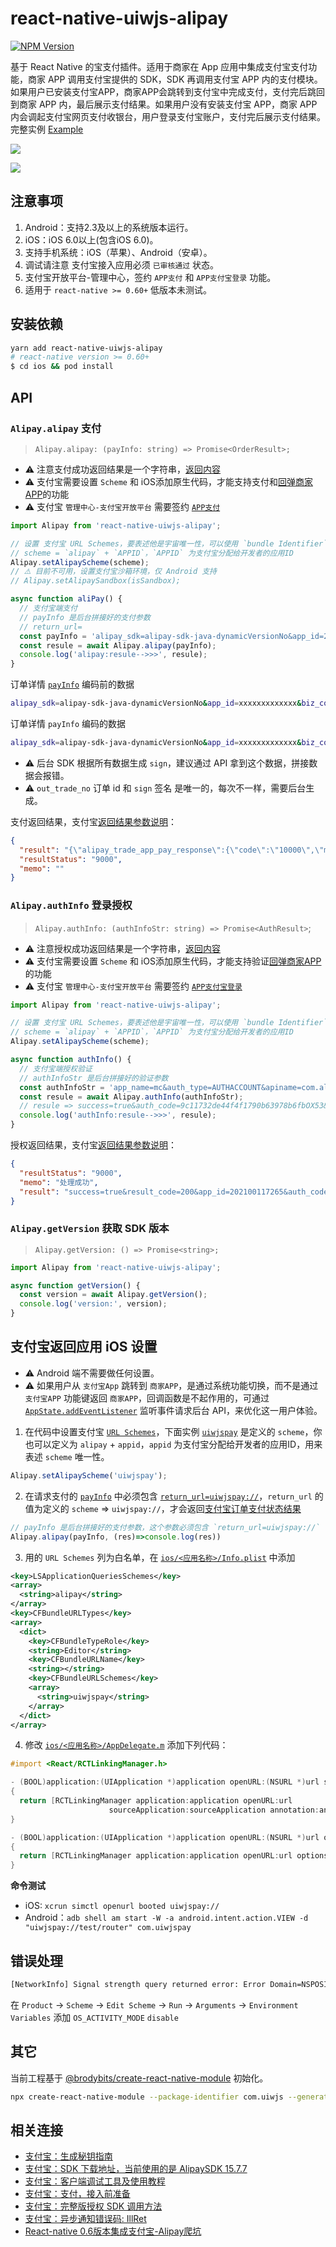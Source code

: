 react-native-uiwjs-alipay
===

[![NPM Version](https://img.shields.io/npm/v/react-native-uiwjs-alipay.svg)](https://npmjs.org/package/jaywcjlove/react-native-uiwjs-alipay)

基于 React Native 的宝支付插件。适用于商家在 App 应用中集成支付宝支付功能，商家 APP 调用支付宝提供的 SDK，SDK 再调用支付宝 APP 内的支付模块。如果用户已安装支付宝APP，商家APP会跳转到支付宝中完成支付，支付完后跳回到商家 APP 内，最后展示支付结果。如果用户没有安装支付宝 APP，商家 APP 内会调起支付宝网页支付收银台，用户登录支付宝账户，支付完后展示支付结果。完整实例 [Example](./example)

![](https://gw.alipayobjects.com/zos/skylark-tools/public/files/c0aa8379f5f57c55f1e5bf25e6f426d1.png)

![](https://gw.alipayobjects.com/zos/skylark-tools/public/files/2454bffde14f428b2eeb2bfb6aa28d6b.png)

## 注意事项

1. Android：支持2.3及以上的系统版本运行。
2. iOS：iOS 6.0以上(包含iOS 6.0)。
3. 支持手机系统：iOS（苹果）、Android（安卓）。
4. 调试请注意 支付宝接入应用必须 `已审核通过` 状态。
5. 支付宝开放平台-管理中心，签约 `APP支付` 和 `APP支付宝登录` 功能。
6. 适用于 `react-native >= 0.60+` 低版本未测试。

## 安装依赖

```bash
yarn add react-native-uiwjs-alipay
# react-native version >= 0.60+
$ cd ios && pod install
```

## API

### `Alipay.alipay` 支付

> `Alipay.alipay: (payInfo: string) => Promise<OrderResult>;`

- ⚠️ 注意支付成功返回结果是一个字符串，[返回内容](https://github.com/uiwjs/react-native-uiwjs-alipay/blob/05b4dc3d87ea309b6b6153690faee508cd23e2bf/index.d.ts#L50-L74)  
- ⚠️ 支付宝需要设置 `Scheme` 和 iOS添加原生代码，才能支持支付和[回弹商家APP](#支付宝返回应用-ios-设置)的功能
- ⚠️ 支付宝 `管理中心-支付宝开放平台` 需要签约 [`APP支付`](https://opendocs.alipay.com/open/200/105310#%E6%B7%BB%E5%8A%A0%E5%BA%94%E7%94%A8%E5%8A%9F%E8%83%BD)

```javascript
import Alipay from 'react-native-uiwjs-alipay';

// 设置 支付宝 URL Schemes，要表述他是宇宙唯一性，可以使用 `bundle Identifier`
// scheme = `alipay` + `APPID`，`APPID` 为支付宝分配给开发者的应用ID
Alipay.setAlipayScheme(scheme);
// ⚠️ 目前不可用，设置支付宝沙箱环境，仅 Android 支持
// Alipay.setAlipaySandbox(isSandbox);

async function aliPay() {
  // 支付宝端支付
  // payInfo 是后台拼接好的支付参数
  // return_url=
  const payInfo = 'alipay_sdk=alipay-sdk-java-dynamicVersionNo&app_id=2021001172656340&biz_content=%7B%22out_trade_no%22%3A%221111112222222%22%2C%22total_amount%22%3A%220.01%22%2C%22subject%22%3A%221234%22%2C%22product_code%22%3A%22QUICK_MSECURITY_PAY%22%7D&charset=UTF-8&format=json&method=alipay.trade.app.pay&notify_url=http%3A%2F%2Fane.boshu.ltd%2Fowner%2Fpay%2Fapi%2FownerPay%2Fcallback&sign=oUQmGtkv8mrhJ0YwHl9%2FfxMcoLACWuSFKiMTC4Id8nc%2FZVvDQ6MLQq5hhtEN03Qn1%2BAtzTAaofE8nNixdroxOek2l5YtOAcYcXVYlJIyogN%2B22erN2NpDTWJ7tQTKgYFDJLRiG0DZJaxfADhUUF6UR9kdA8omoXKLDlP17ZPUs5Jr4aKv5HJtH5C53ui7PbmyWYg934L4UDC2F%2F9pPQlRwwDeE1SAaV3HW9Dt83kK52o8%2FlChXdotbFdAvH0d4qYGhpEYU5sepj9xiOMyL9aC4pMXW9INYLLGbvtqtlRchZTAfH5yji6nqqQm9KKMmcVrWdBDLyjFVNpejq1UjbJBw%3D%3D&sign_type=RSA2&timestamp=2020-07-09+12%3A16%3A16&version=1.0';
  const resule = await Alipay.alipay(payInfo);
  console.log('alipay:resule-->>>', resule);
}
```

订单详情 [`payInfo`](https://opendocs.alipay.com/open/204/105295#%E5%BF%AB%E6%8D%B7%E8%AE%A2%E5%8D%95%E6%94%AF%E4%BB%98%20iOS) 编码前的数据

```bash
alipay_sdk=alipay-sdk-java-dynamicVersionNo&app_id=xxxxxxxxxxxxx&biz_content={ "out_trade_no":"123123123123123", "total_amount":"0.01", "subject":"1234", "product_code":"QUICK_MSECURITY_PAY" }&charset=UTF-8&format=json&method=alipay.trade.app.pay&notify_url=http://ane.boshu.ltd/owner/pay/api/ownerPay/callback&return_url=uiwjspay://&sign=re/+2SICQggOUjfxl7MtP/qzir2e+LdH4m+02gDcw0fkByO5MqXW/9bmXw+c4RMqo835OAjMZs7s966ZuDx2PB+hO0tJ/bzdHLLqYlBeCcETkrfwRx+AFZNgzsCn75eRCA7GONH35BpfSeGkQUZ+vNXftqd6hWaa7m/MhQYrjQcV98IVJM+UR67Gj68c+LM586cnk0+rbj8zoos6tCvN8c3xx5UaCobzw4Ogf0PWZ7PZROTU9w2gtoxFfOC5d5slN3laaAXVjAxSf9JCNs8q95fDbzpbmstQOuPgGHkASkd/beH0F8eqTVv8gW1ZTo5v/d/E2wSDGV1DciaEnCroTw==&sign_type=RSA2&timestamp=2020-07-09 09:50:41&version=1.0
```

订单详情 `payInfo` 编码的数据

```bash
alipay_sdk=alipay-sdk-java-dynamicVersionNo&app_id=xxxxxxxxxxxxx&biz_content=%7B+%22out_trade_no%22%3A%22123123123123123%22%2C+%22total_amount%22%3A%220.01%22%2C+%22subject%22%3A%221234%22%2C+%22product_code%22%3A%22QUICK_MSECURITY_PAY%22+%7D&charset=UTF-8&format=json&method=alipay.trade.app.pay&notify_url=http%3A%2F%2Fane.boshu.ltd%2Fowner%2Fpay%2Fapi%2FownerPay%2Fcallback&return_url=uiwjspay%3A%2F%2F&sign=re%2F%2B2SICQggOUjfxl7MtP%2Fqzir2e%2BLdH4m%2B02gDcw0fkByO5MqXW%2F9bmXw%2Bc4RMqo835OAjMZs7s966ZuDx2PB%2BhO0tJ%2FbzdHLLqYlBeCcETkrfwRx%2BAFZNgzsCn75eRCA7GONH35BpfSeGkQUZ%2BvNXftqd6hWaa7m%2FMhQYrjQcV98IVJM%2BUR67Gj68c%2BLM586cnk0%2Brbj8zoos6tCvN8c3xx5UaCobzw4Ogf0PWZ7PZROTU9w2gtoxFfOC5d5slN3laaAXVjAxSf9JCNs8q95fDbzpbmstQOuPgGHkASkd%2FbeH0F8eqTVv8gW1ZTo5v%2Fd%2FE2wSDGV1DciaEnCroTw%3D%3D&sign_type=RSA2&timestamp=2020-07-09+09%3A50%3A41&version=1.0
```

- ⚠️ 后台 SDK 根据所有数据生成 `sign`，建议通过 API 拿到这个数据，拼接数据会报错。  
- ⚠️ `out_trade_no` 订单 id 和 `sign` 签名 是唯一的，每次不一样，需要后台生成。  

支付返回结果，支付宝[返回结果参数说明](https://github.com/uiwjs/react-native-uiwjs-alipay/blob/05b4dc3d87ea309b6b6153690faee508cd23e2bf/index.d.ts#L50-L74)：

```json
{ 
  "result": "{\"alipay_trade_app_pay_response\":{\"code\":\"10000\",\"msg\":\"Success\",\"app_id\":\"2021001172656340\",\"auth_app_id\":\"2021001172656340\",\"charset\":\"UTF-8\",\"timestamp\":\"2020-07-08 21:30:14\",\"out_trade_no\":\"123123213123214\",\"total_amount\":\"0.01\",\"trade_no\":\"2020070822001414841426413774\",\"seller_id\":\"2088421915791034\"},\"sign\":\"LY7wCsNLp+QnDqCq6VelY/RvyK7ZGY8wsXoKvS+Or7JjONLDUx5P6lDgqRKkpkng7br3y6GZzfGKaZ88Tf4eMnBMKyqU+huR2Um47xUxP383njvHlxuQZsSTLQZRswy4wmb/fPkFfvyH6Or6+oj0eboePOTu63bNr+h03w0QnP4znuHpfRuoVgWpsYh/6B1DL+4xfWRKJ21zm1SV9Feo9RWqnyTaGZyFVi6IKge0dUCYs9hXju95fOUVUOx5YflOFtSEnZafY9Ls4FCRQE1ANkjaKiKIE0+c4c4sEVEf/9Dwh88N+aSQOoLT+AV4RpjMoA8hF2k+vv2OKNeqr6SYGQ==\",\"sign_type\":\"RSA2\"}",
  "resultStatus": "9000",
  "memo": ""
}
```

### `Alipay.authInfo` 登录授权

> `Alipay.authInfo: (authInfoStr: string) => Promise<AuthResult>`;

- ⚠️ 注意授权成功返回结果是一个字符串，[返回内容](https://github.com/uiwjs/react-native-uiwjs-alipay/blob/05b4dc3d87ea309b6b6153690faee508cd23e2bf/index.d.ts#L89-L113)  
- ⚠️ 支付宝需要设置 `Scheme` 和 iOS添加原生代码，才能支持验证[回弹商家APP](#支付宝返回应用-ios-设置)的功能
- ⚠️ 支付宝 `管理中心-支付宝开放平台` 需要签约 [`APP支付宝登录`](https://opendocs.alipay.com/open/200/105310#%E6%B7%BB%E5%8A%A0%E5%BA%94%E7%94%A8%E5%8A%9F%E8%83%BD)

```javascript
import Alipay from 'react-native-uiwjs-alipay';

// 设置 支付宝 URL Schemes，要表述他是宇宙唯一性，可以使用 `bundle Identifier`
// scheme = `alipay` + `APPID`，`APPID` 为支付宝分配给开发者的应用ID
Alipay.setAlipayScheme(scheme);

async function authInfo() {
  // 支付宝端授权验证
  // authInfoStr 是后台拼接好的验证参数
  const authInfoStr = 'app_name=mc&auth_type=AUTHACCOUNT&apiname=com.alipay.account.auth&biz_type=openservice&product_id=APP_FAST_LOGIN&scope=kuaijie&pid=2088421915791034&target_id=15946456110003465&app_id=2021001172656340&sign_type=RSA2&sign=keluG28qbbLwAcSDI4VmCNOGHJoF3xgpVeqXu1nCBCYo%2FlYYGe00fTfV9L4G73Sk7%2B4IwK%2BZV8IL%2F04cVtk6SR74lKAR3rYOoUdQ09ZrZFuQoUkO0vekajhp75IDQIg6PedCyY0SjFTqrHlH%2FImscBwitxrlSc9YbN7uW0gY34K8t7v8NhDoqzKJeoIz43UxF5U1DpUA1ISBVxwO7du1t6rYltsRhReayPS3hnvmwYSKQZUEgBvJ%2BT2XdyCaz%2FdGV907lYagPp1Oxkoaj%2FvW5NjNsRnid7vH944CoFj9XtBK%2FNTk2tBPTHFxYRQTEG1PkgkBohGpAWOFGGOuapH0ag%3D%3D';
  const resule = await Alipay.authInfo(authInfoStr);
  // resule => success=true&auth_code=9c11732de44f4f1790b63978b6fbOX53&result_code=200&alipay_open_id=20881001757376426161095132517425&user_id=2088003646494707
  console.log('authInfo:resule-->>>', resule);
}
```

授权返回结果，支付宝[返回结果参数说明](https://github.com/uiwjs/react-native-uiwjs-alipay/blob/05b4dc3d87ea309b6b6153690faee508cd23e2bf/index.d.ts#L89-L113)：

```json
{
  "resultStatus": "9000",
  "memo": "处理成功",
  "result": "success=true&result_code=200&app_id=202100117265&auth_code=8b6e5581b85WX84&scope=kuaijie&alipay_open_id=20881029919664670&user_id=20880025&target_id=15946456110003465"
}
```

### `Alipay.getVersion` 获取 SDK 版本

> `Alipay.getVersion: () => Promise<string>;`

```js
import Alipay from 'react-native-uiwjs-alipay';

async function getVersion() {
  const version = await Alipay.getVersion();
  console.log('version:', version);
}
```

## 支付宝返回应用 iOS 设置

- ⚠️ Android 端不需要做任何设置。
- ⚠️ 如果用户从 `支付宝App` 跳转到 `商家APP`，是通过系统功能切换，而不是通过 `支付宝APP` 功能键返回 `商家APP`，回调函数是不起作用的，可通过 [`AppState.addEventListener`](https://github.com/uiwjs/react-native-uiwjs-alipay/blob/5daea87bf0af05d60d0ae9e4c04e1e2d1a6e4273/example/App.js#L8-L24) 监听事件请求后台 API，来优化这一用户体验。

1. 在代码中设置支付宝 [`URL Schemes`](https://github.com/uiwjs/react-native-uiwjs-alipay/blob/05b4dc3d87ea309b6b6153690faee508cd23e2bf/example/App.js#L7)，下面实例 [`uiwjspay`](https://github.com/uiwjs/react-native-uiwjs-alipay/commit/f6d21b6b7ec7236b195c56281f971092f3c9bb08) 是定义的 `scheme`，你也可以定义为 `alipay` + `appid`，`appid` 为支付宝分配给开发者的应用ID，用来表述 `scheme` 唯一性。

```js
Alipay.setAlipayScheme('uiwjspay');
```

2. 在请求支付的 [`payInfo`](https://github.com/uiwjs/react-native-uiwjs-alipay/blob/05b4dc3d87ea309b6b6153690faee508cd23e2bf/example/App.js#L11) 中必须包含 [`return_url=uiwjspay://`](https://github.com/uiwjs/react-native-uiwjs-alipay/blob/05b4dc3d87ea309b6b6153690faee508cd23e2bf/example/App.js#L11)，`return_url` 的值为定义的 `scheme` => `uiwjspay://`，才会返回[支付宝订单支付状态结果](https://opendocs.alipay.com/open/204/105301#%E8%BF%94%E5%9B%9E%E7%BB%93%E6%9E%9C%E7%A4%BA%E4%BE%8B%EF%BC%88iOS%7CAndroid%EF%BC%89)

```js
// payInfo 是后台拼接好的支付参数，这个参数必须包含 `return_url=uiwjspay://`
Alipay.alipay(payInfo, (res)=>console.log(res))
```

3. 用的 `URL Schemes` 列为白名单，在 [`ios/<应用名称>/Info.plist`](https://github.com/uiwjs/react-native-uiwjs-alipay/blob/05b4dc3d87ea309b6b6153690faee508cd23e2bf/example/ios/example/Info.plist#L23-L41) 中添加

```xml
<key>LSApplicationQueriesSchemes</key>
<array>
  <string>alipay</string>
</array>
<key>CFBundleURLTypes</key>
<array>
  <dict>
    <key>CFBundleTypeRole</key>
    <string>Editor</string>
    <key>CFBundleURLName</key>
    <string></string>
    <key>CFBundleURLSchemes</key>
    <array>
      <string>uiwjspay</string>
    </array>
  </dict>
</array>
```

4. 修改 [`ios/<应用名称>/AppDelegate.m`](https://github.com/uiwjs/react-native-uiwjs-alipay/blob/05b4dc3d87ea309b6b6153690faee508cd23e2bf/example/ios/example/AppDelegate.m#L60-L70) 添加下列代码：

```objective-c
#import <React/RCTLinkingManager.h>

- (BOOL)application:(UIApplication *)application openURL:(NSURL *)url sourceApplication:(NSString *)sourceApplication annotation:(id)annotation
{
  return [RCTLinkingManager application:application openURL:url
                      sourceApplication:sourceApplication annotation:annotation];
}

- (BOOL)application:(UIApplication *)application openURL:(NSURL *)url options:(NSDictionary<UIApplicationOpenURLOptionsKey, id> *)options
{
  return [RCTLinkingManager application:application openURL:url options:options];
}
```

**命令测试**

- iOS: `xcrun simctl openurl booted uiwjspay://`
- Android：`adb shell am start -W -a android.intent.action.VIEW -d "uiwjspay://test/router" com.uiwjspay`

## 错误处理

```bash
[NetworkInfo] Signal strength query returned error: Error Domain=NSPOSIXErrorDomain Code=13 "Permission denied", descriptor: <CTServiceDescriptor 0x283317100, domain=1, instance=1>
```

在 `Product` -> `Scheme` -> `Edit Scheme` -> `Run` -> `Arguments` -> `Environment Variables` 添加 `OS_ACTIVITY_MODE` `disable`

## 其它

当前工程基于 [@brodybits/create-react-native-module](https://github.com/brodybits/create-react-native-module) 初始化。

```bash
npx create-react-native-module --package-identifier com.uiwjs --generate-example Alipay --example-react-native-version 0.62.2 --module-name react-native-uiwjs-alipay --github-account uiwjs --author-name "Kenny Wong" --author-email "wowohoo@qq.com"
```

## 相关连接 

- [支付宝：生成秘钥指南](https://opendocs.alipay.com/open/291/105971)
- [支付宝：SDK 下载地址，当前使用的是 AlipaySDK	15.7.7](https://opendocs.alipay.com/open/54/104509)
- [支付宝：客户端调试工具及使用教程](https://openclub.alipay.com/club/history/read/7695)
- [支付宝：支付，接入前准备](https://opendocs.alipay.com/open/204/105297/)
- [支付宝：完整版授权 SDK 调用方法](https://opendocs.alipay.com/open/218/105325)
- [支付宝：异步通知错误码: IllRet](https://opensupport.alipay.com/support/problem.htm?ant_source=antsupport)
- [React-native 0.6版本集成支付宝-Alipay爬坑](https://segmentfault.com/a/1190000020758279)
